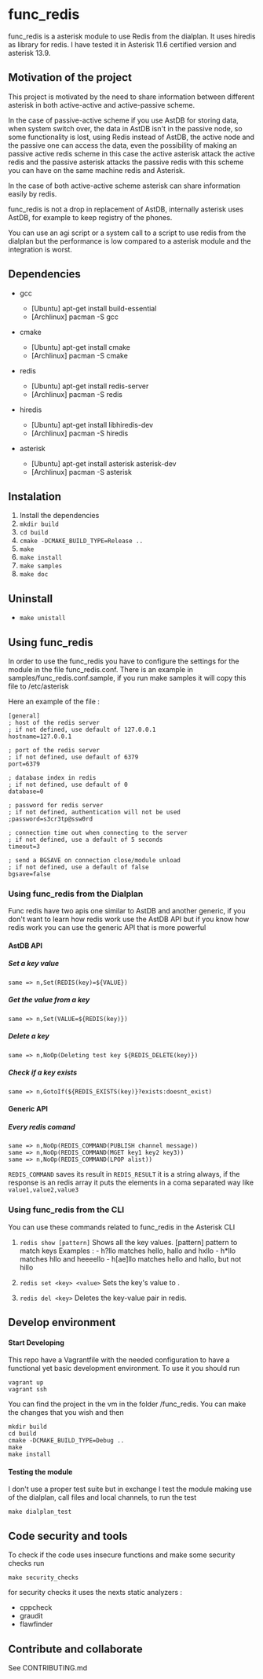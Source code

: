# func_redis

func_redis is a asterisk module to use Redis from the dialplan.
It uses hiredis as library for redis.
I have tested it in Asterisk 11.6 certified version and asterisk 13.9.

## Motivation of the project

This project is motivated by the need to share information between different
asterisk in both active-active and active-passive scheme.

In the case of passive-active scheme if you use AstDB for storing data, 
when system switch over, the data in AstDB isn't in the passive node,
so some functionality is lost, using Redis instead of AstDB, the active
node and the passive one can access the data, even the possibility of 
making an passive active redis scheme in this case the active asterisk 
attack the active redis and the passive asterisk attacks the passive 
redis with this scheme you can have on the same machine redis and Asterisk.

In the case of both active-active scheme asterisk can share information easily by redis.

func_redis is not a drop in replacement of AstDB, internally asterisk uses AstDB,
for example to keep registry of the phones.

You can use an agi script or a system call to a script to use redis from the dialplan
but the performance is low compared to a asterisk module and the integration is worst.

## Dependencies
- gcc
    - [Ubuntu] apt-get install build-essential
    - [Archlinux] pacman -S gcc
    
- cmake
    - [Ubuntu] apt-get install cmake
    - [Archlinux] pacman -S cmake
    
- redis
     - [Ubuntu] apt-get install redis-server
     - [Archlinux] pacman -S redis

- hiredis
    - [Ubuntu] apt-get install libhiredis-dev
    - [Archlinux] pacman -S hiredis
    
- asterisk
    - [Ubuntu] apt-get install asterisk asterisk-dev
    - [Archlinux] pacman -S asterisk

        
## Instalation
1. Install the dependencies
2. ```mkdir build```
3. ```cd build```
4. ```cmake -DCMAKE_BUILD_TYPE=Release ..```
5. ```make```
6. ```make install```
7. ```make samples```
8. ```make doc```


## Uninstall 
- ```make unistall```

## Using func_redis

In order to use the func_redis you have to configure the settings for the module 
in the file func_redis.conf. There is an example in samples/func_redis.conf.sample, if you 
run make samples it will copy this file to /etc/asterisk

Here an example of the file :

```
[general]
; host of the redis server
; if not defined, use default of 127.0.0.1
hostname=127.0.0.1

; port of the redis server
; if not defined, use default of 6379
port=6379

; database index in redis
; if not defined, use default of 0
database=0

; password for redis server
; if not defined, authentication will not be used
;password=s3cr3tp@ssw0rd

; connection time out when connecting to the server
; if not defined, use a default of 5 seconds
timeout=3

; send a BGSAVE on connection close/module unload
; if not defined, use a default of false
bgsave=false
```


### Using func_redis from the Dialplan
Func redis have two apis one similar to AstDB and another generic, if you don't want to
learn how redis work use the AstDB API but if you know how redis work you can use the generic API
that is more powerful

#### AstDB API
##### Set a key value
```same => n,Set(REDIS(key)=${VALUE})```

##### Get the value from a key
```same => n,Set(VALUE=${REDIS(key)})```

##### Delete a key
```same => n,NoOp(Deleting test key ${REDIS_DELETE(key)})```

##### Check if a key exists
```same => n,GotoIf(${REDIS_EXISTS(key)}?exists:doesnt_exist)```

#### Generic API 
##### Every redis comand
```
same => n,NoOp(REDIS_COMMAND(PUBLISH channel message))
same => n,NoOp(REDIS_COMMAND(MGET key1 key2 key3))
same => n,NoOp(REDIS_COMMAND(LPOP alist))
```

`REDIS_COMMAND` saves its result in `REDIS_RESULT` it is a string always,
if the response is an redis array it puts the elements in a coma separated way
like `value1,value2,value3`

### Using func_redis from the CLI

You can use these commands related to func_redis in the Asterisk CLI 

1. ```redis show [pattern]```
    Shows all the key values.
    [pattern] pattern to match keys
    Examples :
        - h?llo matches hello, hallo and hxllo
        - h*llo matches hllo and heeeello
        - h[ae]llo matches hello and hallo, but not hillo
    
2. ```redis set <key> <value>```
    Sets the key's <key> value to <value>.
    
3. ```redis del <key>```
    Deletes the key-value pair in redis.

## Develop environment

#### Start Developing
 
This repo have a Vagrantfile with the needed configuration to have a functional yet basic development environment.
To use it you should run
 
```
vagrant up
vagrant ssh
```
 
You can find the project in the vm in the folder /func_redis. 
You can make the changes that you wish and then 
 
```
mkdir build
cd build
cmake -DCMAKE_BUILD_TYPE=Debug ..
make
make install
```
 
#### Testing the module
 
I don't use a proper test suite but in exchange I test the module making use of the dialplan,
call files and local channels, to run the test

```make dialplan_test```

## Code security and tools

To check if the code uses insecure functions and make some security checks run

```make security_checks```

for security checks it uses the nexts static analyzers :

- cppcheck
- graudit
- flawfinder

 
## Contribute and collaborate

See CONTRIBUTING.md

